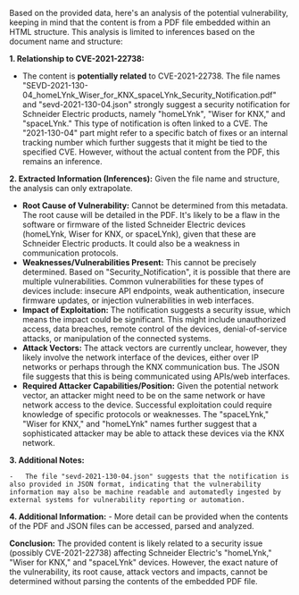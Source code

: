 Based on the provided data, here's an analysis of the potential vulnerability, keeping in mind that the content is from a PDF file embedded within an HTML structure. This analysis is limited to inferences based on the document name and structure:

**1. Relationship to CVE-2021-22738:**

   - The content is **potentially related** to CVE-2021-22738. The file names "SEVD-2021-130-04\_homeLYnk\_Wiser\_for\_KNX\_spaceLYnk\_Security\_Notification.pdf" and "sevd-2021-130-04.json" strongly suggest a security notification for Schneider Electric products, namely "homeLYnk", "Wiser for KNX," and "spaceLYnk." This type of notification is often linked to a CVE. The "2021-130-04" part might refer to a specific batch of fixes or an internal tracking number which further suggests that it might be tied to the specified CVE. However, without the actual content from the PDF, this remains an inference.

**2. Extracted Information (Inferences):**
Given the file name and structure, the analysis can only extrapolate.

   - **Root Cause of Vulnerability:** Cannot be determined from this metadata. The root cause will be detailed in the PDF. It's likely to be a flaw in the software or firmware of the listed Schneider Electric devices (homeLYnk, Wiser for KNX, or spaceLYnk), given that these are Schneider Electric products. It could also be a weakness in communication protocols.
   - **Weaknesses/Vulnerabilities Present:** This cannot be precisely determined. Based on "Security_Notification", it is possible that there are multiple vulnerabilities. Common vulnerabilities for these types of devices include: insecure API endpoints, weak authentication, insecure firmware updates, or injection vulnerabilities in web interfaces.
   - **Impact of Exploitation:** The notification suggests a security issue, which means the impact could be significant. This might include unauthorized access, data breaches, remote control of the devices, denial-of-service attacks, or manipulation of the connected systems.
   - **Attack Vectors:** The attack vectors are currently unclear, however, they likely involve the network interface of the devices, either over IP networks or perhaps through the KNX communication bus. The JSON file suggests that this is being communicated using APIs/web interfaces.
   - **Required Attacker Capabilities/Position:** Given the potential network vector, an attacker might need to be on the same network or have network access to the device. Successful exploitation could require knowledge of specific protocols or weaknesses. The "spaceLYnk," "Wiser for KNX," and "homeLYnk" names further suggest that a sophisticated attacker may be able to attack these devices via the KNX network.

**3. Additional Notes:**

    -   The file "sevd-2021-130-04.json" suggests that the notification is also provided in JSON format, indicating that the vulnerability information may also be machine readable and automatedly ingested by external systems for vulnerability reporting or automation.

**4. Additional Information:**
    -   More detail can be provided when the contents of the PDF and JSON files can be accessed, parsed and analyzed.

**Conclusion:**
   The provided content is likely related to a security issue (possibly CVE-2021-22738) affecting Schneider Electric's "homeLYnk," "Wiser for KNX," and "spaceLYnk" devices. However, the exact nature of the vulnerability, its root cause, attack vectors and impacts, cannot be determined without parsing the contents of the embedded PDF file.